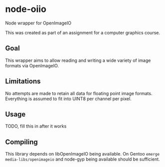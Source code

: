 node-oiio
=========

Node wrapper for OpenImageIO

This was created as part of an assignment for a computer graphics course.

Goal
----

This wrapper aims to allow reading and writing a wide variety 
of image formats via OpenImageIO. 

Limitations
-----------

No attempts are made to retain all data for floating point
image formats. Everything is assumed to fit into UINT8 per
channel per pixel.

Usage
-----

TODO, fill this in after it works

Compiling
---------

This library depends on libOpenImageIO being available. On
Gentoo `emerge media-libs/openimageio` and node-gyp being
available should be sufficient.
